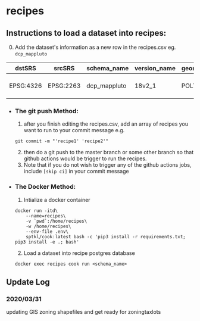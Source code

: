 # recipes

## Instructions to load a dataset into recipes:

0. Add the dataset's information as a new row in the recipes.csv
eg. `dcp_mappluto`

| dstSRS | srcSRS | schema_name | version_name | geometryType |  layerCreationOptions | metaInfo | path | srcOpenOptions | newFieldNames |
| ----------- | ------------- | ------------- | ------------- | ----------- | ------------- | ------------- | ------------- | ----------- | ------------- |
| EPSG:4326 | EPSG:2263 | dcp_mappluto | 18v2_1 | POLYGON | ['OVERWRITE=YES', 'PRECISION=NO'] | bytes | https://www1.nyc.gov/assets/planning/download/zip/data-maps/open-data/nyc_mappluto_18v2_1_shp.zip/MapPLUTO.shp  | [] | [] |

+ ### The git push Method: 
    1. after you finish editing the recipes.csv, add an array of recipes you want to run to your commit message e.g.
    ```
    git commit -m "'recipe1' 'recipe2'"
    ```
    2. then do a git push to the master branch or some other branch so that github actions would be trigger to run the recipes. 
    3. Note that if you do not wish to trigger any of the github actions jobs, include `[skip ci]` in your commit message
+ ### The Docker Method:
    1. Intialize a docker container
    ```
    docker run -itd\
        --name=recipes\
        -v `pwd`:/home/recipes\
        -w /home/recipes\
        --env-file .env\
        sptkl/cook:latest bash -c 'pip3 install -r requirements.txt; pip3 install -e .; bash'
    ```

    2. Load a dataset into recipe postgres database
    ```
    docker exec recipes cook run <schema_name>
    ```
## Update Log
### 2020/03/31 
updating GIS zoning shapefiles and get ready for zoningtaxlots